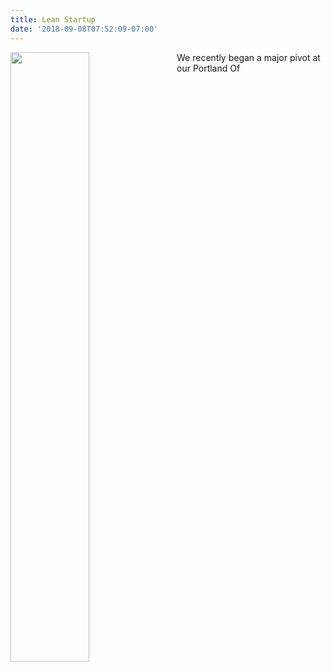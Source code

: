 ```yaml
---
title: Lean Startup
date: '2018-09-08T07:52:09-07:00'
---
```

<img style="float: left; margin:0 1em 1em 0; width: 50%" src="/img/blog/lean.png"/> 

We recently began a major pivot at our Portland Of
